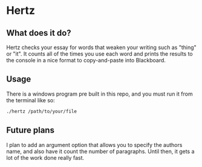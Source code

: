 # Hertz

## What does it do?
Hertz checks your essay for words that weaken your writing such as "thing" or "it".
It counts all of the times you use each word and prints the results to the console in a nice format to copy-and-paste into Blackboard.

## Usage
There is a windows program pre built in this repo, and you must run it from the terminal like so:
```bash
./hertz /path/to/your/file
```

## Future plans
I plan to add an argument option that allows you to specify the authors name, and also have it count the number of paragraphs. 
Until then, it gets a lot of the work done really fast. 
